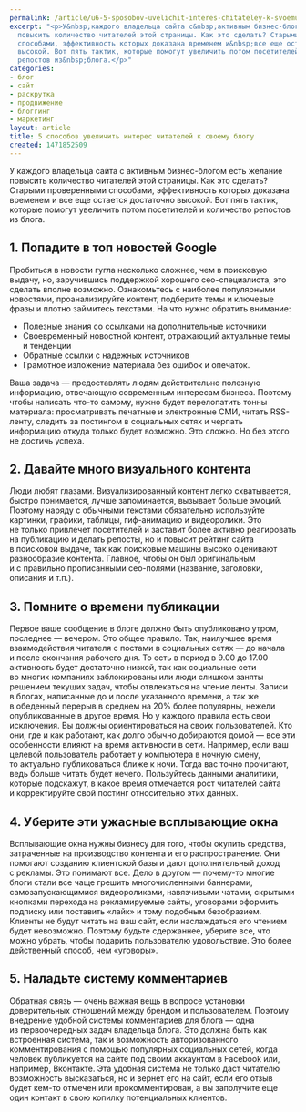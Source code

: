 ```yaml
---
permalink: /article/u6-5-sposobov-uvelichit-interes-chitateley-k-svoemu-blogu
excerpt: "<p>У&nbsp;каждого владельца сайта с&nbsp;активным бизнес-блогом есть желание
  повысить количество читателей этой страницы. Как это сделать? Старыми проверенными
  способами, эффективность которых доказана временем и&nbsp;все еще остается достаточно
  высокой. Вот пять тактик, которые помогут увеличить потом посетителей и&nbsp;количество
  репостов из&nbsp;блога.</p>"
categories:
- блог
- сайт
- раскрутка
- продвижение
- блоггинг
- маркетинг
layout: article
title: 5 способов увеличить интерес читателей к своему блогу
created: 1471852509
---
```

<p>У&nbsp;каждого владельца сайта с&nbsp;активным бизнес-блогом есть желание повысить количество читателей этой страницы. Как это сделать? Старыми проверенными способами, эффективность которых доказана временем и&nbsp;все еще остается достаточно высокой. Вот пять тактик, которые помогут увеличить потом посетителей и&nbsp;количество репостов из&nbsp;блога.</p>
<h2>1. Попадите в&nbsp;топ новостей Google</h2>
<p>Пробиться в&nbsp;новости гугла несколько сложнее, чем в&nbsp;поисковую выдачу, но, заручившись поддержкой хорошего сео-специалиста, это сделать вполне возможно. Ознакомьтесь с&nbsp;наиболее популярными новостями, проанализируйте контент, подберите темы и&nbsp;ключевые фразы и&nbsp;плотно займитесь текстами. На&nbsp;что нужно обратить внимание:</p>
<p>
	<ul>
		<li><span>Полезные знания со</span>&nbsp;<span>ссылками на</span>&nbsp;<span>дополнительные источники</span></li>
		<li><span>Своевременный новостной контент, отражающий актуальные темы и</span>&nbsp;<span>тенденции</span></li>
		<li><span>Обратные ссылки с</span>&nbsp;<span>надежных источников</span></li>
		<li><span>Грамотное изложение материала без ошибок и</span>&nbsp;<span>опечаток.</span></li>
	</ul>
</p>
<p>Ваша задача&nbsp;— предоставлять людям действительно полезную информацию, отвечающую современным интересам бизнеса. Поэтому чтобы написать что-то самому, нужно будет перелопатить тонны материала: просматривать печатные и&nbsp;электронные СМИ, читать RSS-ленту, следить за&nbsp;постингом в&nbsp;социальных сетях и&nbsp;черпать информацию откуда только будет возможно. Это сложно. Но&nbsp;без этого не&nbsp;достичь успеха.</p>
<h2> 2. Давайте много визуального контента </h2>
<p>Люди любят глазами. Визуализированный контент легко схватывается, быстро понимается, лучше запоминается, вызывает больше эмоций. Поэтому наряду с&nbsp;обычными текстами обязательно используйте картинки, графики, таблицы, гиф-анимацию и&nbsp;видеоролики. Это не&nbsp;только привлечет посетителей и&nbsp;заставит более активно реагировать на&nbsp;публикацию и&nbsp;делать репосты, но&nbsp;и&nbsp;повысит рейтинг сайта в&nbsp;поисковой выдаче, так как поисковые машины высоко оценивают разнообразие контента. Главное, чтобы он&nbsp;был оригинальным и&nbsp;с&nbsp;правильно прописанными сео-полями (название, заголовки, описания и&nbsp;т.п.).</p>
<h2>3. Помните о&nbsp;времени публикации</h2>
<p>Первое ваше сообщение в&nbsp;блоге должно быть опубликовано утром, последнее&nbsp;— вечером. Это общее правило. Так, наилучшее время взаимодействия читателя с&nbsp;постами в&nbsp;социальных сетях&nbsp;— до&nbsp;начала и&nbsp;после окончания рабочего дня. То&nbsp;есть в&nbsp;период в&nbsp;9.00 до&nbsp;17.00 активность будет достаточно низкой, так как социальные сети во&nbsp;многих компаниях заблокированы или люди слишком заняты решением текущих задач, чтобы отвлекаться на&nbsp;чтение ленты. Записи в&nbsp;блогах, написанные до&nbsp;и&nbsp;после указанного времени, а&nbsp;так&nbsp;же в&nbsp;обеденный перерыв в&nbsp;среднем на&nbsp;20% более популярны, нежели опубликованные в&nbsp;другое время. Но&nbsp;у&nbsp;каждого правила есть свои исключения. Вы&nbsp;должны ориентироваться на&nbsp;своих пользователей. Кто они, где и&nbsp;как работают, как долго обычно добираются домой&nbsp;— все эти особенности влияют на&nbsp;время активности в&nbsp;сети. Например, если ваш целевой пользователь работает у&nbsp;компьютера в&nbsp;ночную смену, то&nbsp;актуально публиковаться ближе к&nbsp;ночи. Тогда вас точно прочитают, ведь больше читать будет нечего. Пользуйтесь данными аналитики, которые подскажут, в&nbsp;какое время отмечается рост читателей сайта и&nbsp;корректируйте свой постинг относительно этих данных.</p>
<h2>4. Уберите эти ужасные всплывающие окна</h2>
<p>Всплывающие окна нужны бизнесу для того, чтобы окупить средства, затраченные на&nbsp;производство контента и&nbsp;его распространение. Они помогают созданию клиентской базы и&nbsp;дают дополнительный доход с&nbsp;рекламы. Это понимают все. Дело в&nbsp;другом&nbsp;— почему-то многие блоги стали все чаще грешить многочисленными баннерами, самозапускающимися видеороликами, навязчивыми чатами, скрытыми кнопками перехода на&nbsp;рекламируемые сайты, уговорами оформить подписку или поставить «лайк» и&nbsp;тому подобным безобразием. Клиенты не&nbsp;будут читать на&nbsp;ваш сайт, если наслаждаться его чтением будет невозможно. Поэтому будьте сдержаннее, уберите все, что можно убрать, чтобы подарить пользователю удовольствие. Это более действенный способ, чем «уговоры».</p>
<h2>5. Наладьте систему комментариев</h2>
<p>Обратная связь&nbsp;— очень важная вещь в&nbsp;вопросе установки доверительных отношений между брендом и&nbsp;пользователем. Поэтому внедрение удобной системы комментариев для блога&nbsp;— одна из&nbsp;первоочередных задач владельца блога. Это должна быть как встроенная система, так и&nbsp;возможность авторизованного комментирования с&nbsp;помощью популярных социальных сетей, когда человек публикуется на&nbsp;сайте под своим аккаунтом в&nbsp;Facebook или, например, Вконтакте. Эта удобная система не&nbsp;только даст читателю возможность высказаться, но&nbsp;и&nbsp;вернет его на&nbsp;сайт, если его отзыв будет кем-то отмечен или прокомментирован, а&nbsp;вы&nbsp;заполучите еще один контакт в&nbsp;свою копилку потенциальных клиентов.</p>
